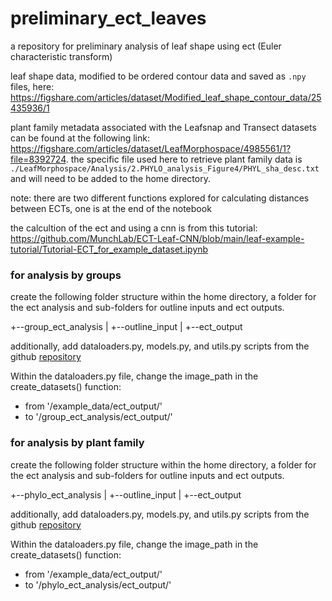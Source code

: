 # preliminary_ect_leaves
a repository for preliminary analysis of leaf shape using ect (Euler characteristic transform)

leaf shape data, modified to be ordered contour data and saved as `.npy` files, here: https://figshare.com/articles/dataset/Modified_leaf_shape_contour_data/25435936/1

plant family metadata associated with the Leafsnap and Transect datasets can be found at the following link: https://figshare.com/articles/dataset/LeafMorphospace/4985561/1?file=8392724. the specific file used here to retrieve plant family data is `./LeafMorphospace/Analysis/2.PHYLO_analysis_Figure4/PHYL_sha_desc.txt` and will need to be added to the home directory.

note: there are two different functions explored for calculating distances between ECTs, one is at the end of the notebook

the calcultion of the ect and using a cnn is from this tutorial: https://github.com/MunchLab/ECT-Leaf-CNN/blob/main/leaf-example-tutorial/Tutorial-ECT_for_example_dataset.ipynb

### for analysis by groups
create the following folder structure within the home directory, a folder for the ect analysis and sub-folders for outline inputs and ect outputs.

+--group_ect_analysis
|    +--outline_input
|    +--ect_output

additionally, add dataloaders.py, models.py, and utils.py scripts from the github [repository](https://github.com/MunchLab/ECT-Leaf-CNN/tree/main/leaf-example-tutorial)

Within the dataloaders.py file, change the image_path in the create_datasets() function:
- from '/example_data/ect_output/'
- to '/group_ect_analysis/ect_output/'

### for analysis by plant family
create the following folder structure within the home directory, a folder for the ect analysis and sub-folders for outline inputs and ect outputs.

+--phylo_ect_analysis
|    +--outline_input
|    +--ect_output

additionally, add dataloaders.py, models.py, and utils.py scripts from the github [repository](https://github.com/MunchLab/ECT-Leaf-CNN/tree/main/leaf-example-tutorial)

Within the dataloaders.py file, change the image_path in the create_datasets() function:
- from '/example_data/ect_output/'
- to '/phylo_ect_analysis/ect_output/'
